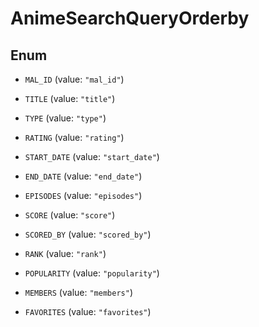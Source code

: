 

# AnimeSearchQueryOrderby

## Enum


* `MAL_ID` (value: `"mal_id"`)

* `TITLE` (value: `"title"`)

* `TYPE` (value: `"type"`)

* `RATING` (value: `"rating"`)

* `START_DATE` (value: `"start_date"`)

* `END_DATE` (value: `"end_date"`)

* `EPISODES` (value: `"episodes"`)

* `SCORE` (value: `"score"`)

* `SCORED_BY` (value: `"scored_by"`)

* `RANK` (value: `"rank"`)

* `POPULARITY` (value: `"popularity"`)

* `MEMBERS` (value: `"members"`)

* `FAVORITES` (value: `"favorites"`)



